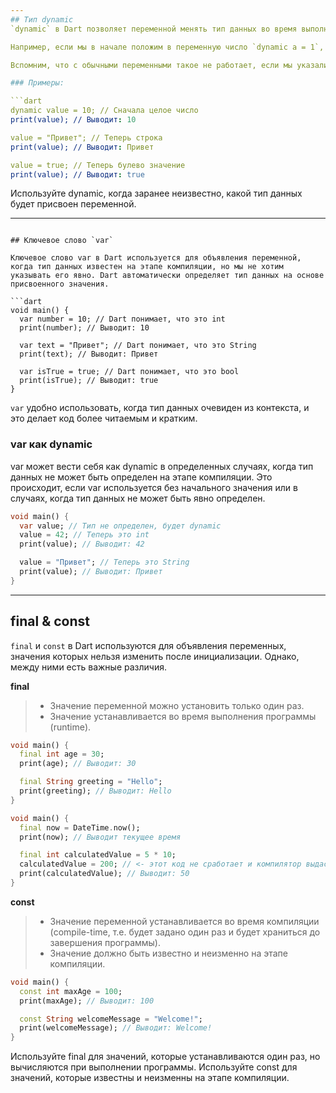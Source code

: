 ```yaml
---
## Тип dynamic  
`dynamic` в Dart позволяет переменной менять тип данных во время выполнения программы.

Например, если мы в начале положим в переменную число `dynamic a = 1`, а потом попытаемся присвоить ей значение другого типа (например boolean) `a = true`, то компилятор не будет ругаться, т.к. мы обозначили переменную как `dynamic`

Вспомним, что с обычными переменными такое не работает, если мы указали тип `int`, к примеру, то после этого мы можем присваивать значения только того же типа, т.е. в данном случае целые числа.

### Примеры:

```dart
dynamic value = 10; // Сначала целое число
print(value); // Выводит: 10

value = "Привет"; // Теперь строка
print(value); // Выводит: Привет

value = true; // Теперь булево значение
print(value); // Выводит: true

```
Используйте dynamic, когда заранее неизвестно, какой тип данных будет присвоен переменной.

---
```

## Ключевое слово `var`

Ключевое слово var в Dart используется для объявления переменной, когда тип данных известен на этапе компиляции, но мы не хотим указывать его явно. Dart автоматически определяет тип данных на основе присвоенного значения.

```dart
void main() {
  var number = 10; // Dart понимает, что это int
  print(number); // Выводит: 10

  var text = "Привет"; // Dart понимает, что это String
  print(text); // Выводит: Привет

  var isTrue = true; // Dart понимает, что это bool
  print(isTrue); // Выводит: true
}

```
`var` удобно использовать, когда тип данных очевиден из контекста, и это делает код более читаемым и кратким.
### var как dynamic
var может вести себя как dynamic в определенных случаях, когда тип данных не может быть определен на этапе компиляции. Это происходит, если var используется без начального значения или в случаях, когда тип данных не может быть явно определен.

```dart
void main() {
  var value; // Тип не определен, будет dynamic
  value = 42; // Теперь это int
  print(value); // Выводит: 42

  value = "Привет"; // Теперь это String
  print(value); // Выводит: Привет
}

```

---
## final & const
`final` и `const` в Dart используются для объявления переменных, значения которых нельзя изменить после инициализации. Однако, между ними есть важные различия.

**final**
> - Значение переменной можно установить только один раз.
> - Значение устанавливается во время выполнения программы (runtime).
```dart
void main() {
  final int age = 30;
  print(age); // Выводит: 30

  final String greeting = "Hello";
  print(greeting); // Выводит: Hello
}
```
```dart
void main() {
  final now = DateTime.now();
  print(now); // Выводит текущее время

  final int calculatedValue = 5 * 10;
  calculatedValue = 200; // <- этот код не сработает и компилятор выдаст ошибку, т.к. calculatedValue - финальная переменная
  print(calculatedValue); // Выводит: 50
}

```

**const**
> - Значение переменной устанавливается во время компиляции (compile-time, т.е. будет задано один раз и будет храниться до завершения программы).
> - Значение должно быть известно и неизменно на этапе компиляции.
```dart
void main() {
  const int maxAge = 100;
  print(maxAge); // Выводит: 100

  const String welcomeMessage = "Welcome!";
  print(welcomeMessage); // Выводит: Welcome!
} 
```

Используйте final для значений, которые устанавливаются один раз, но вычисляются при выполнении программы. Используйте const для значений, которые известны и неизменны на этапе компиляции.
